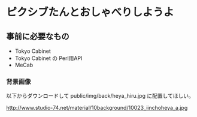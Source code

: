 # ピクシブたんとおしゃべりしようよ

## 事前に必要なもの

- Tokyo Cabinet
- Tokyo Cabinet の Perl用API
- MeCab

### 背景画像

以下からダウンロードして public/img/back/heya_hiru.jpg に配置してほしい。

http://www.studio-74.net/material/10background/10023_iinchoheya_a.jpg
